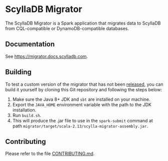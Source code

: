 # ScyllaDB Migrator

The ScyllaDB Migrator is a Spark application that migrates data to ScyllaDB from CQL-compatible or DynamoDB-compatible databases.

## Documentation

See https://migrator.docs.scylladb.com.

## Building

To test a custom version of the migrator that has not been [released](https://github.com/scylladb/scylla-migrator/releases), you can build it yourself by cloning this Git repository and following the steps below:

1. Make sure the Java 8+ JDK and `sbt` are installed on your machine.
2. Export the `JAVA_HOME` environment variable with the path to the
   JDK installation.
3. Run `build.sh`.
4. This will produce the .jar file to use in the `spark-submit` command at path `migrator/target/scala-2.13/scylla-migrator-assembly.jar`.

## Contributing

Please refer to the file [CONTRIBUTING.md](/CONTRIBUTING.md).
